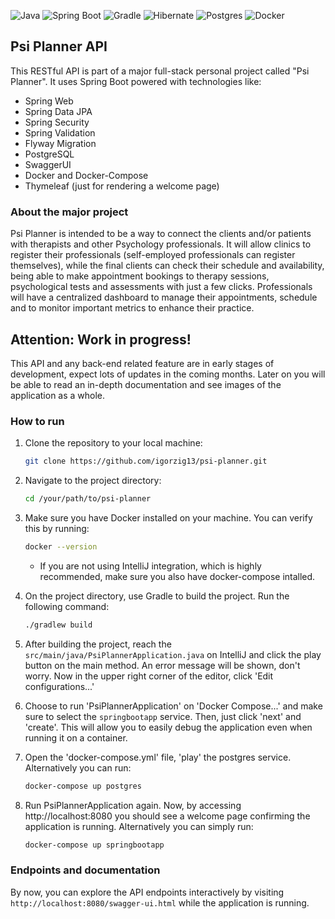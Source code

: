 ![Java](https://img.shields.io/badge/java_17-%23ED8B00.svg?style=for-the-badge&logo=openjdk&logoColor=white)
![Spring Boot](https://img.shields.io/badge/Spring_Boot-6DB33F?style=for-the-badge&logo=spring-boot&logoColor=white)
![Gradle](https://img.shields.io/badge/gradle-02303A?style=for-the-badge&logo=gradle&logoColor=white)
![Hibernate](https://img.shields.io/badge/Hibernate-59666C?style=for-the-badge&logo=Hibernate&logoColor=white)
![Postgres](https://img.shields.io/badge/postgresql-4169e1?style=for-the-badge&logo=postgresql&logoColor=white)
![Docker](https://img.shields.io/badge/docker-%230db7ed.svg?style=for-the-badge&logo=docker&logoColor=white)

## Psi Planner API

This RESTful API is part of a major full-stack personal project called "Psi Planner".
It uses Spring Boot powered with technologies like:
- Spring Web
- Spring Data JPA
- Spring Security
- Spring Validation
- Flyway Migration
- PostgreSQL
- SwaggerUI
- Docker and Docker-Compose
- Thymeleaf (just for rendering a welcome page)

### About the major project

Psi Planner is intended to be a way to connect the clients and/or patients with therapists and other Psychology professionals.
It will allow clinics to register their professionals (self-employed professionals can register themselves), while the final clients can check their
schedule and availability, being able to make appointment bookings to therapy sessions, psychological tests and assessments with just a few clicks.
Professionals will have a centralized dashboard to manage their appointments, schedule and to monitor important metrics to enhance their practice.

## Attention: Work in progress!

This API and any back-end related feature are in early stages of development, expect lots of updates in the coming months.
Later on you will be able to read an in-depth documentation and see images of the application as a whole.

### How to run

1. Clone the repository to your local machine:
    ```bash
   git clone https://github.com/igorzig13/psi-planner.git
   ```
2. Navigate to the project directory:
    ```bash
   cd /your/path/to/psi-planner
   ```
3. Make sure you have Docker installed on your machine. You can verify this by running:
    ```bash
   docker --version
   ```
   - If you are not using IntelliJ integration, which is highly recommended, make sure you also have docker-compose intalled.

4. On the project directory, use Gradle to build the project. Run the following command:
    ```bash
   ./gradlew build
   ```
5. After building the project, reach the `src/main/java/PsiPlannerApplication.java` on IntelliJ and click the play button on the main method.
An error message will be shown, don't worry. Now in the upper right corner of the editor, click 'Edit configurations...'

6. Choose to run 'PsiPlannerApplication' on 'Docker Compose...' and make sure to select the `springbootapp` service.
Then, just click 'next' and 'create'. This will allow you to easily debug the application even when running it on a container.

7. Open the 'docker-compose.yml' file, 'play' the postgres service. Alternatively you can run:
   ```bash
   docker-compose up postgres
   ```
   
8. Run PsiPlannerApplication again. Now, by accessing http://localhost:8080 you should see a welcome page confirming the application is running.
Alternatively you can simply run:
   ```bash
   docker-compose up springbootapp
   ```

### Endpoints and documentation

By now, you can explore the API endpoints interactively by visiting `http://localhost:8080/swagger-ui.html` while the application is running.